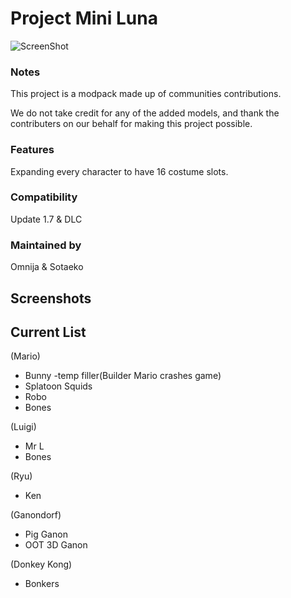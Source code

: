 # Project Mini Luna
![ScreenShot](https://i.imgur.com/dK5Jkp4.png)

### Notes
This project is a modpack made up of communities contributions.

We do not take credit for any of the added models, and thank the contributers on our behalf for making this project possible.

### Features
Expanding every character to have 16 costume slots.

### Compatibility
Update 1.7 & DLC

### Maintained by
Omnija & Sotaeko

## Screenshots

## Current List

(Mario)
* Bunny -temp filler(Builder Mario crashes game)
* Splatoon Squids
* Robo
* Bones

(Luigi)
* Mr L
* Bones

(Ryu)
* Ken

(Ganondorf)
* Pig Ganon
* OOT 3D Ganon

(Donkey Kong)
* Bonkers
